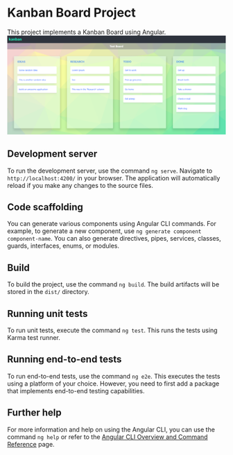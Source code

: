 # Kanban Board Project

This project implements a Kanban Board using Angular.
![Kanban Board](/src/assets/KanbanPreview.png)

## Development server

To run the development server, use the command `ng serve`. Navigate to `http://localhost:4200/` in your browser. The application will automatically reload if you make any changes to the source files.

## Code scaffolding

You can generate various components using Angular CLI commands. For example, to generate a new component, use `ng generate component component-name`. You can also generate directives, pipes, services, classes, guards, interfaces, enums, or modules.

## Build

To build the project, use the command `ng build`. The build artifacts will be stored in the `dist/` directory.

## Running unit tests

To run unit tests, execute the command `ng test`. This runs the tests using Karma test runner.

## Running end-to-end tests

To run end-to-end tests, use the command `ng e2e`. This executes the tests using a platform of your choice. However, you need to first add a package that implements end-to-end testing capabilities.

## Further help

For more information and help on using the Angular CLI, you can use the command `ng help` or refer to the [Angular CLI Overview and Command Reference](https://angular.io/cli) page.
